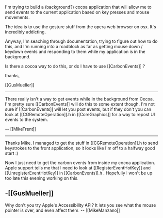 

I'm trying to build a (background?) cocoa application that will allow me to send events to the current application based on key presses and mouse movements.

The idea is to use the gesture stuff from the opera web browser on osx.  It's incredibly addicting.

Anyway, I'm seaching through documentation, trying to figure out how to do this, and I'm running into a roadblock as far as getting mouse down / keydown events and responding to them while my application is in the background.

Is there a cocoa way to do this, or do I have to use [[CarbonEvents]] ?

thanks,

[[GusMueller]]

----
There really isn't a way to get events while in the background from Cocoa. I'm pretty sure [[CarbonEvents]] will do this to some extent though. I'm not sure if [[CarbonEvents]] will let you post events, but if they don't you can look at [[CGRemoteOperation]].h in [[CoreGraphics]] for a way to repost UI events to the system.

-- [[MikeTrent]]

----

Thanks Mike.
I managed to get the stuff in [[CGRemoteOperation]].h to send keystrokes to the front application, so it looks like I'm off to a halfway good start :)

Now I just need to get the carbon events from inside my cocoa application.  Apple support tells me that I need to look at [[RegisterEventHotKey]] and [[UnregisterEventHotKey]] in [[CarbonEvents]].h .  Hopefully I won't be up too late this evening working on this.

-[[GusMueller]]
----
Why don't you try Apple's Accessibility API? It lets you see what the mouse pointer is over, and even affect them.
-- [[MikeManzano]]